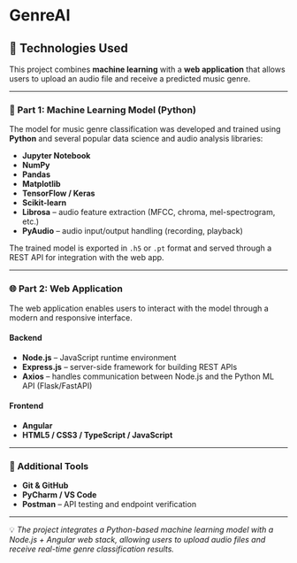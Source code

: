# GenreAI

## 🧰 Technologies Used

This project combines **machine learning** with a **web application** that allows users to upload an audio file and receive a predicted music genre.

---

### 🎵 Part 1: Machine Learning Model (Python)

The model for music genre classification was developed and trained using **Python** and several popular data science and audio analysis libraries:

- **Jupyter Notebook** 
- **NumPy**
- **Pandas**
- **Matplotlib**
- **TensorFlow / Keras**
- **Scikit-learn**
- **Librosa** – audio feature extraction (MFCC, chroma, mel-spectrogram, etc.)  
- **PyAudio** – audio input/output handling (recording, playback)

The trained model is exported in `.h5` or `.pt` format and served through a REST API for integration with the web app.

---

### 🌐 Part 2: Web Application

The web application enables users to interact with the model through a modern and responsive interface.

#### Backend
- **Node.js** – JavaScript runtime environment  
- **Express.js** – server-side framework for building REST APIs  
- **Axios** – handles communication between Node.js and the Python ML API (Flask/FastAPI)

#### Frontend
- **Angular**
- **HTML5 / CSS3 / TypeScript / JavaScript**

---

### 🧩 Additional Tools
- **Git & GitHub**
- **PyCharm / VS Code**
- **Postman** – API testing and endpoint verification

---

💡 *The project integrates a Python-based machine learning model with a Node.js + Angular web stack, allowing users to upload audio files and receive real-time genre classification results.*
